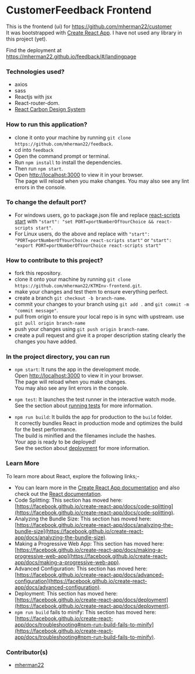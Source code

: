 # CustomerFeedback Frontend

This is the frontend (ui) for <https://github.com/mherman22/customer> \
It was bootstrapped with [Create React App](https://github.com/facebook/create-react-app). I have not used any library in this project (yet).

Find the deployment at <https://mherman22.github.io/feedback/#/landingpage>

### Technologies used?

- axios
- sass
- Reactjs with jsx
- React-router-dom.
- [React Carbon Design System](https://react.carbondesignsystem.com)

### How to run this application?

- clone it onto your machine by running `git clone https://github.com/mherman22/feedback`.
- cd into `feedback`
- Open the command prompt or terminal.
- Run `npm install` to install the dependencies.
- Then run `npm start`.
- Open [http://localhost:3000](http://localhost:3000) to view it in your browser.\
The page will reload when you make changes. You may also see any lint errors in the console.

### To change the default port?

- For windows users, go to package.json file and replace [react-scripts start](https://github.com/mherman22/KTMInv-frontend/blob/05b97e64abc5bd904a4451d79e369c16affc5722/package.json#L15) with `"start": "set PORT=portNumberOfYourChoice && react-scripts start"`.
- For Linux users, do the above and replace with `"start": "PORT=portNumberOfYourChoice react-scripts start"` or `"start": "export PORT=portNumberOfYourChoice react-scripts start"`

### How to contribute to this project?

- fork this repository.
- clone it onto your machine by running `git clone https://github.com/mherman22/KTMInv-frontend.git`.
- make your changes and test them to ensure everything perfect.
- create a branch `git checkout -b branch-name`.
- commit your changes to your branch using `git add .` and  `git commit -m "commit message"`.
- pull from origin to ensure your local repo is in sync with upstream. use `git pull origin branch-name`
- push your changes using `git push origin branch-name`.
- create a pull request and give it a proper description stating clearly the changes you have added.

### In the project directory, you can run

- `npm start`: It runs the app in the development mode.\
Open [http://localhost:3000](http://localhost:3000) to view it in your browser.\
The page will reload when you make changes.\
You may also see any lint errors in the console.

- `npm test`: It launches the test runner in the interactive watch mode.\
See the section about [running tests](https://facebook.github.io/create-react-app/docs/running-tests) for more information.

- `npm run build`: It builds the app for production to the `build` folder.\
It correctly bundles React in production mode and optimizes the build for the best performance.\
The build is minified and the filenames include the hashes.\
Your app is ready to be deployed!\
See the section about [deployment](https://facebook.github.io/create-react-app/docs/deployment) for more information.

### Learn More

To learn more about React, explore the following links;-

- You can learn more in the [Create React App documentation](https://facebook.github.io/create-react-app/docs/getting-started) and also check out the [React documentation](https://reactjs.org/).
- Code Splitting: This section has moved here: [https://facebook.github.io/create-react-app/docs/code-splitting](https://facebook.github.io/create-react-app/docs/code-splitting).
- Analyzing the Bundle Size: This section has moved here: [https://facebook.github.io/create-react-app/docs/analyzing-the-bundle-size](https://facebook.github.io/create-react-app/docs/analyzing-the-bundle-size).
- Making a Progressive Web App: This section has moved here: [https://facebook.github.io/create-react-app/docs/making-a-progressive-web-app](https://facebook.github.io/create-react-app/docs/making-a-progressive-web-app).
- Advanced Configuration: This section has moved here: [https://facebook.github.io/create-react-app/docs/advanced-configuration](https://facebook.github.io/create-react-app/docs/advanced-configuration).
- Deployment: This section has moved here: [https://facebook.github.io/create-react-app/docs/deployment](https://facebook.github.io/create-react-app/docs/deployment).
- `npm run build` fails to minify: This section has moved here: [https://facebook.github.io/create-react-app/docs/troubleshooting#npm-run-build-fails-to-minify](https://facebook.github.io/create-react-app/docs/troubleshooting#npm-run-build-fails-to-minify).

### Contributor(s)

- [mherman22](https://github.com/mherman22)

